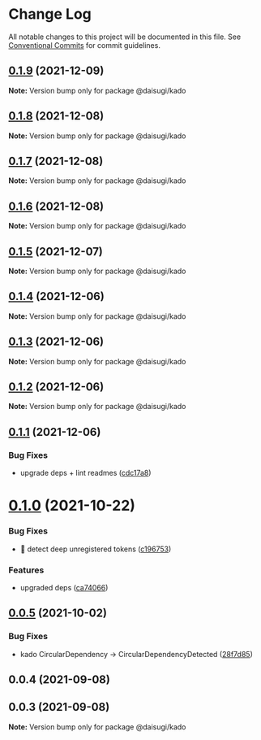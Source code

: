 # Change Log

All notable changes to this project will be documented in this file.
See [Conventional Commits](https://conventionalcommits.org) for commit guidelines.

## [0.1.9](https://github.com/daisugiland/daisugi/compare/@daisugi/kado@0.1.8...@daisugi/kado@0.1.9) (2021-12-09)

**Note:** Version bump only for package @daisugi/kado





## [0.1.8](https://github.com/daisugiland/daisugi/compare/@daisugi/kado@0.1.7...@daisugi/kado@0.1.8) (2021-12-08)

**Note:** Version bump only for package @daisugi/kado





## [0.1.7](https://github.com/daisugiland/daisugi/compare/@daisugi/kado@0.1.6...@daisugi/kado@0.1.7) (2021-12-08)

**Note:** Version bump only for package @daisugi/kado





## [0.1.6](https://github.com/daisugiland/daisugi/compare/@daisugi/kado@0.1.5...@daisugi/kado@0.1.6) (2021-12-08)

**Note:** Version bump only for package @daisugi/kado





## [0.1.5](https://github.com/daisugiland/daisugi/compare/@daisugi/kado@0.1.4...@daisugi/kado@0.1.5) (2021-12-07)

**Note:** Version bump only for package @daisugi/kado





## [0.1.4](https://github.com/daisugiland/daisugi/compare/@daisugi/kado@0.1.3...@daisugi/kado@0.1.4) (2021-12-06)

**Note:** Version bump only for package @daisugi/kado





## [0.1.3](https://github.com/daisugiland/daisugi/compare/@daisugi/kado@0.1.2...@daisugi/kado@0.1.3) (2021-12-06)

**Note:** Version bump only for package @daisugi/kado





## [0.1.2](https://github.com/daisugiland/daisugi/compare/@daisugi/kado@0.1.1...@daisugi/kado@0.1.2) (2021-12-06)

**Note:** Version bump only for package @daisugi/kado





## [0.1.1](https://github.com/daisugiland/daisugi/compare/@daisugi/kado@0.1.0...@daisugi/kado@0.1.1) (2021-12-06)


### Bug Fixes

* upgrade deps + lint readmes ([cdc17a8](https://github.com/daisugiland/daisugi/commit/cdc17a8a7995921bf8c5ac66529ff6e54139dabb))





# [0.1.0](https://github.com/daisugiland/daisugi/compare/@daisugi/kado@0.0.5...@daisugi/kado@0.1.0) (2021-10-22)


### Bug Fixes

* :bug: detect deep unregistered tokens ([c196753](https://github.com/daisugiland/daisugi/commit/c1967536e07b4760b0cb726f889edc97a2ea3731))


### Features

* upgraded deps ([ca74066](https://github.com/daisugiland/daisugi/commit/ca74066d918ba9b612975b1323e1a56d1a4c9f31))





## [0.0.5](https://github.com/daisugiland/daisugi/compare/@daisugi/kado@0.0.4...@daisugi/kado@0.0.5) (2021-10-02)


### Bug Fixes

* kado CircularDependency -> CircularDependencyDetected ([28f7d85](https://github.com/daisugiland/daisugi/commit/28f7d85c51bc98d1e3785bac47d936569d4168c3))





## 0.0.4 (2021-09-08)



## 0.0.3 (2021-09-08)

**Note:** Version bump only for package @daisugi/kado
